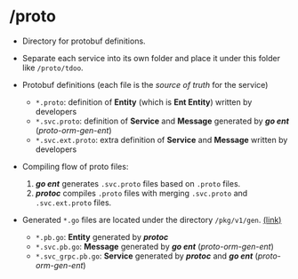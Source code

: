 # /proto

- Directory for protobuf definitions.
- Separate each service into its own folder and place it under this folder like `/proto/tdoo`.

- Protobuf definitions (each file is the _source of truth_ for the service)
    - `*.proto`: definition of **Entity** (which is **Ent Entity**) written by developers
    - `*.svc.proto`: definition of **Service** and **Message** generated by **_go ent_** (_proto-orm-gen-ent_)
    - `*.svc.ext.proto`: extra definition of **Service** and **Message** written by developers

- Compiling flow of proto files:
    1. **_go ent_** generates `.svc.proto` files based on `.proto` files.
    2. **_protoc_** compiles `.proto` files with merging `.svc.proto` and `.svc.ext.proto` files.

- Generated `*.go` files are located under the directory `/pkg/v1/gen`. [(link)](../pkg/v1/gen)
    - `*.pb.go`: **Entity** generated by **_protoc_**
    - `*.svc.pb.go`: **Message** generated by **_go ent_** (_proto-orm-gen-ent_)
    - `*.svc_grpc.pb.go`: **Service** generated by **_protoc_** and **_go ent_** (_proto-orm-gen-ent_)